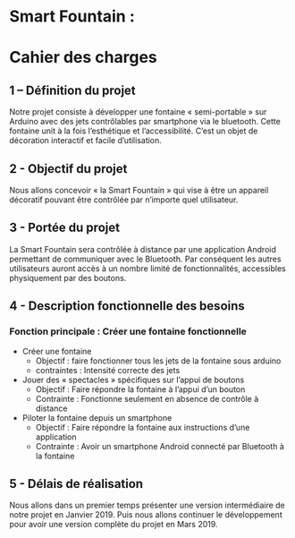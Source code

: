 # Smart Fountain :
# Cahier des charges


## 1 – Définition du projet
Notre projet consiste à développer une fontaine « semi-portable » sur Arduino avec des jets contrôlables par smartphone via le bluetooth. 
Cette fontaine unit à la fois l’esthétique et l’accessibilité. C’est un objet de décoration interactif et facile d’utilisation.


## 2 - Objectif du projet
Nous allons concevoir « la Smart Fountain » qui vise à être un appareil décoratif pouvant être contrôlée par n’importe quel utilisateur.


## 3 - Portée du projet
La Smart Fountain sera contrôlée à distance par une application Android permettant de communiquer avec le Bluetooth. Par conséquent les autres utilisateurs auront accès à un nombre limité de fonctionnalités, accessibles physiquement par des boutons.


## 4 - Description fonctionnelle des besoins
### Fonction principale : Créer une fontaine fonctionnelle
  +	Créer une fontaine 
      -	Objectif : faire fonctionner tous les jets de la fontaine sous arduino
      -	contraintes : Intensité correcte des jets
  +	Jouer des « spectacles » spécifiques sur l’appui de boutons
      -	Objectif : Faire répondre la fontaine à l’appui d’un bouton
      -	Contrainte : Fonctionne seulement en absence de contrôle à distance
  +	Piloter la fontaine depuis un smartphone
      -	Objectif : Faire répondre la fontaine aux instructions d’une application
      -	Contrainte : Avoir un smartphone Android connecté par Bluetooth à la fontaine


## 5 - Délais de réalisation

Nous allons dans un premier temps présenter une version intermédiaire de notre projet en Janvier 2019. Puis nous allons continuer le développement pour avoir une version complète du projet en Mars 2019.



